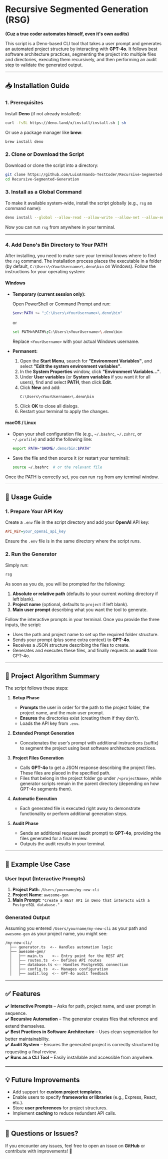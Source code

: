 # Recursive Segmented Generation (RSG)

**(Cuz a true coder automates himself, even it's own audits)**

This script is a Deno-based CLI tool that takes a user prompt and generates an automated project structure by interacting with **GPT-4o**. It follows best software architecture practices, segmenting the project into multiple files and directories, executing them recursively, and then performing an audit step to validate the generated output.

---

## 📥 Installation Guide

### 1. Prerequisites

Install **Deno** (if not already installed):

```sh
curl -fsSL https://deno.land/x/install/install.sh | sh
```

Or use a package manager like **brew**:

```sh
brew install deno
```

### 2. Clone or Download the Script

Download or clone the script into a directory:

```sh
git clone https://github.com/LuisArmando-TestCoder/Recursive-Segmented-Generation.git
cd Recursive-Segmented-Generation
```

### 3. Install as a Global Command

To make it available system-wide, install the script globally (e.g., `rsg` as command name):

```sh
deno install --global --allow-read --allow-write --allow-net --allow-env -f --name rsg ./rsg.ts
```

Now you can run `rsg` from anywhere in your terminal.

---

### 4. Add Deno's Bin Directory to Your PATH

After installing, you need to make sure your terminal knows where to find the `rsg` command. The installation process places the executable in a folder (by default, `C:\Users\<YourUsername>\.deno\bin` on Windows). Follow the instructions for your operating system:

#### **Windows**

- **Temporary (current session only):**

  Open PowerShell or Command Prompt and run:

  ```powershell
  $env:PATH += ";C:\Users\<YourUsername>\.deno\bin"
  ```

  or

  ```sh
  set PATH=%PATH%;C:\Users\<YourUsername>\.deno\bin
  ```

  Replace `<YourUsername>` with your actual Windows username.

- **Permanent:**

  1. Open the **Start Menu**, search for **"Environment Variables"**, and select **"Edit the system environment variables"**.
  2. In the **System Properties** window, click **"Environment Variables..."**.
  3. Under **User variables** (or **System variables** if you want it for all users), find and select **PATH**, then click **Edit**.
  4. Click **New** and add:
     ```
     C:\Users\<YourUsername>\.deno\bin
     ```
  5. Click **OK** to close all dialogs.
  6. Restart your terminal to apply the changes.

#### **macOS / Linux**

- Open your shell configuration file (e.g., `~/.bashrc`, `~/.zshrc`, or `~/.profile`) and add the following line:
  ```sh
  export PATH="$HOME/.deno/bin:$PATH"
  ```
- Save the file and then source it (or restart your terminal):
  ```sh
  source ~/.bashrc  # or the relevant file
  ```

Once the PATH is correctly set, you can run `rsg` from any terminal window.

---

## 🚀 Usage Guide

### 1. Prepare Your API Key

Create a `.env` file in the script directory and add your **OpenAI** API key:

```ini
API_KEY=your_openai_api_key
```

Ensure the `.env` file is in the same directory where the script runs.

### 2. Run the Generator

Simply run:

```sh
rsg
```

As soon as you do, you will be prompted for the following:

1. **Absolute or relative path** (defaults to your current working directory if left blank).
2. **Project name** (optional, defaults to `project` if left blank).
3. **Main user prompt** describing what you want the tool to generate.

Follow the interactive prompts in your terminal. Once you provide the three inputs, the script:

- Uses the path and project name to set up the required folder structure.
- Sends your prompt (plus some extra context) to **GPT-4o**.
- Receives a JSON structure describing the files to create.
- Generates and executes these files, and finally requests an **audit** from GPT-4o.

---

## 📜 Project Algorithm Summary

The script follows these steps:

1. **Setup Phase**

   - **Prompts** the user in order for the path to the project folder, the project name, and the main user prompt.
   - **Ensures** the directories exist (creating them if they don’t).
   - Loads the API key from `.env`.

2. **Extended Prompt Generation**

   - Concatenates the user’s prompt with additional instructions (suffix) to segment the project using best software architecture practices.

3. **Project Files Generation**

   - Calls **GPT-4o** to get a JSON response describing the project files. These files are placed in the specified path.
   - Files that belong in the project folder go under `/<projectName>`, while generator scripts remain in the parent directory (depending on how GPT-4o segments them).

4. **Automatic Execution**

   - Each generated file is executed right away to demonstrate functionality or perform additional generation steps.

5. **Audit Phase**
   - Sends an additional request (audit prompt) to **GPT-4o**, providing the files generated for a final review.
   - Outputs the audit results in your terminal.

---

## 📌 Example Use Case

### User Input (Interactive Prompts)

1. **Project Path**: `/Users/yourname/my-new-cli`
2. **Project Name**: `awesome-gen`
3. **Main Prompt**: `"Create a REST API in Deno that interacts with a PostgreSQL database."`

### Generated Output

Assuming you entered `/Users/yourname/my-new-cli` as your path and `awesome-gen` as your project name, you might see:

```
/my-new-cli/
  ├── generator.ts  <-- Handles automation logic
  ├── awesome-gen/
  │   ├── main.ts    <-- Entry point for the REST API
  │   ├── routes.ts  <-- Defines API routes
  │   ├── database.ts <-- Handles PostgreSQL connection
  │   ├── config.ts  <-- Manages configuration
  │   ├── audit.log  <-- GPT-4o audit feedback
```

---

## ✅ Features

✔️ **Interactive Prompts** – Asks for path, project name, and user prompt in sequence.  
✔️ **Recursive Automation** – The generator creates files that reference and extend themselves.  
✔️ **Best Practices in Software Architecture** – Uses clean segmentation for better maintainability.  
✔️ **Audit System** – Ensures the generated project is correctly structured by requesting a final review.  
✔️ **Runs as a CLI Tool** – Easily installable and accessible from anywhere.

---

## 💡 Future Improvements

- Add support for **custom project templates**.
- Enable users to specify **frameworks or libraries** (e.g., Express, React, etc.).
- Store **user preferences** for project structures.
- Implement **caching** to reduce redundant API calls.

---

## 💬 Questions or Issues?

If you encounter any issues, feel free to open an issue on **GitHub** or contribute with improvements! 🚀
